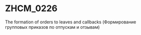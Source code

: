 # ZHCM_0226
The formation of orders to leaves and callbacks (Формирование групповых приказов по отпускам и отзывам)
